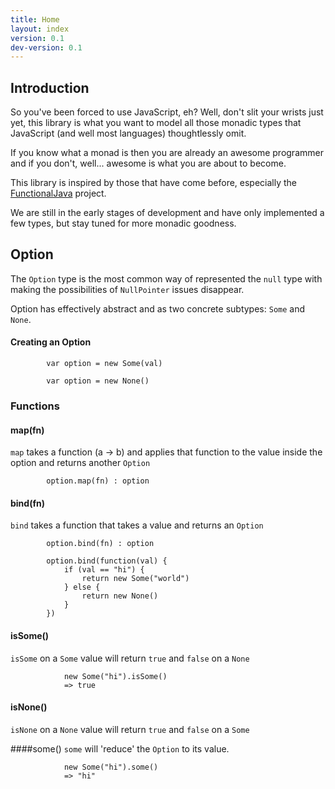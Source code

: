```yaml
---
title: Home
layout: index
version: 0.1
dev-version: 0.1
---
```


## Introduction

So you've been forced to use JavaScript, eh? Well, don't slit your wrists just yet, this library is what you want to
model all those monadic types that JavaScript (and well most languages) thoughtlessly omit.

If you know what a monad is then you are already an awesome programmer and if you don't, well... awesome is what you are
about to become.

This library is inspired by those that have come before, especially the [FunctionalJava][functionalJava] project.

We are still in the early stages of development and have only implemented a few types, but stay tuned for more monadic
goodness.

## Option

The `Option` type is the most common way of represented the `null` type with making the possibilities of `NullPointer`
issues disappear.

Option has effectively abstract and as two concrete subtypes: `Some` and `None`.

#### Creating an Option
            var option = new Some(val)

            var option = new None()
### Functions
#### map(fn)
`map` takes a function (a -> b) and applies that function to the value inside the option and returns another `Option`
	
            option.map(fn) : option

#### bind(fn)
`bind` takes a function that takes a value and returns an `Option`
            
            option.bind(fn) : option

			option.bind(function(val) {
				if (val == "hi") {
					return new Some("world")
				} else {
					return new None()
				}
			})


#### isSome()
`isSome` on a `Some` value will return `true` and `false` on a `None`

				new Some("hi").isSome()
				=> true


#### isNone()
`isNone` on a `None` value will return `true` and `false` on a `Some`

####some()
`some` will 'reduce' the `Option` to its value.

				new Some("hi").some()
				=> "hi"


            
[functionalJava]: http://functionaljava.org/